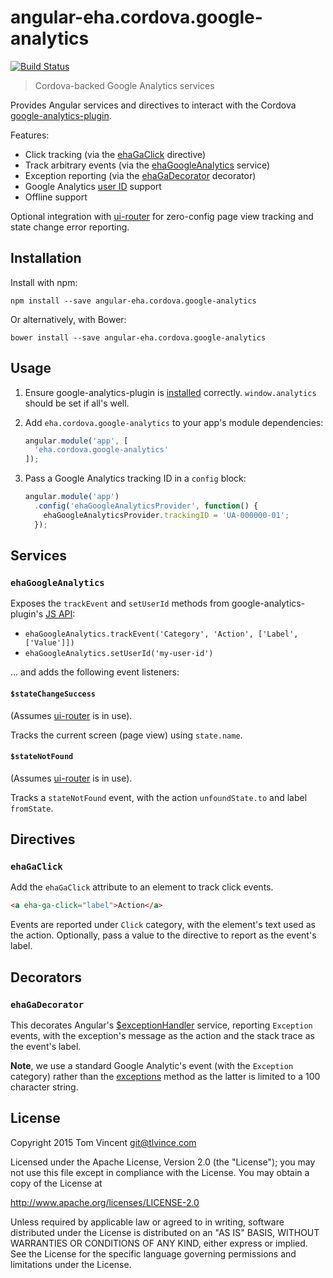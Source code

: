 # angular-eha.cordova.google-analytics

[![Build Status][travis-image]][travis-url]

> Cordova-backed Google Analytics services

Provides Angular services and directives to interact with the Cordova
[google-analytics-plugin][].

Features:

* Click tracking (via the [ehaGaClick][] directive)
* Track arbitrary events (via the [ehaGoogleAnalytics][] service)
* Exception reporting (via the [ehaGaDecorator][] decorator)
* Google Analytics [user ID][] support
* Offline support

Optional integration with [ui-router][] for zero-config page view tracking and
state change error reporting.

[travis-image]: https://img.shields.io/travis/eHealthAfrica/angular-eha.cordova.google-analytics.svg
[travis-url]: https://travis-ci.org/eHealthAfrica/angular-eha.cordova.google-analytics
[google-analytics-plugin]: https://github.com/danwilson/google-analytics-plugin
[user id]: https://support.google.com/analytics/answer/3123663
[ehaGaClick]: #ehagaclick
[ehaGoogleAnalytics]: #ehagoogleanalytics
[ehaGaDecorator]: #ehagadecorator

## Installation

Install with npm:

    npm install --save angular-eha.cordova.google-analytics

Or alternatively, with Bower:

    bower install --save angular-eha.cordova.google-analytics

## Usage

1. Ensure google-analytics-plugin is [installed][] correctly.
   `window.analytics` should be set if all's well.

2. Add `eha.cordova.google-analytics` to your app's module dependencies:

    ```js
    angular.module('app', [
      'eha.cordova.google-analytics'
    ]);
    ```

3. Pass a Google Analytics tracking ID in a `config` block:

    ```js
    angular.module('app')
      .config('ehaGoogleAnalyticsProvider', function() {
        ehaGoogleAnalyticsProvider.trackingID = 'UA-000000-01';
      });
    ```

[installed]: https://github.com/danwilson/google-analytics-plugin#installing

## Services

### `ehaGoogleAnalytics`

Exposes the `trackEvent` and `setUserId` methods from google-analytics-plugin's
[JS API][]:

* `ehaGoogleAnalytics.trackEvent('Category', 'Action', ['Label', ['Value']])`
* `ehaGoogleAnalytics.setUserId('my-user-id')`

… and adds the following event listeners:

#### `$stateChangeSuccess`

(Assumes [ui-router][] is in use).

Tracks the current screen (page view) using `state.name`.

#### `$stateNotFound`

(Assumes [ui-router][] is in use).

Tracks a `stateNotFound` event, with the action `unfoundState.to` and label
`fromState`.

[js api]: https://github.com/danwilson/google-analytics-plugin#javascript-usage
[ui-router]: http://angular-ui.github.io/ui-router/site

## Directives

### `ehaGaClick`

Add the `ehaGaClick` attribute to an element to track click events.

```html
<a eha-ga-click="label">Action</a>
```

Events are reported under `Click` category, with the element's text used as the
action. Optionally, pass a value to the directive to report as the event's
label.

## Decorators

### `ehaGaDecorator`

This decorates Angular's [$exceptionHandler][] service, reporting `Exception`
events, with the exception's message as the action and the stack trace as the event's label.

**Note**, we use a standard Google Analytic's event (with the `Exception`
category) rather than the [exceptions][] method as the latter is limited to a
100 character string.

[$exceptionHandler]: https://docs.angularjs.org/api/ng/service/$exceptionHandler
[exceptions]: https://developers.google.com/analytics/devguides/collection/android/v4/exceptions

## License

Copyright 2015 Tom Vincent <git@tlvince.com>

Licensed under the Apache License, Version 2.0 (the "License"); you may not use
this file except in compliance with the License.  You may obtain a copy of the
License at

http://www.apache.org/licenses/LICENSE-2.0

Unless required by applicable law or agreed to in writing, software distributed
under the License is distributed on an "AS IS" BASIS, WITHOUT WARRANTIES OR
CONDITIONS OF ANY KIND, either express or implied.  See the License for the
specific language governing permissions and limitations under the License.
